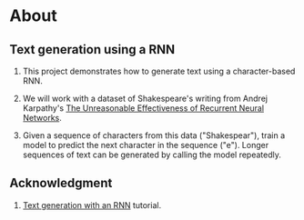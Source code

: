 # About

## Text generation using a RNN

1. This project demonstrates how to generate text using a character-based RNN. 

2. We will work with a dataset of Shakespeare's writing from Andrej Karpathy's [The Unreasonable Effectiveness of Recurrent Neural Networks](http://karpathy.github.io/2015/05/21/rnn-effectiveness/).

3. Given a sequence of characters from this data ("Shakespear"), train a model to predict the next character in the sequence ("e"). Longer sequences of text can be generated by calling the model repeatedly.


## Acknowledgment
1. [Text generation with an RNN](https://www.tensorflow.org/text/tutorials/text_generation) tutorial.
